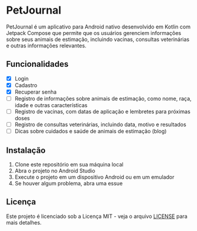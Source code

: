 # PetJournal

PetJournal é um aplicativo para Android nativo desenvolvido em Kotlin com Jetpack Compose que permite que os usuários gerenciem informações sobre seus animais de estimação, incluindo vacinas, consultas veterinárias e outras informações relevantes.

## Funcionalidades
- [x] Login
- [x] Cadastro
- [x] Recuperar senha
- [ ] Registro de informações sobre animais de estimação, como nome, raça, idade e outras características
- [ ] Registro de vacinas, com datas de aplicação e lembretes para próximas doses
- [ ] Registro de consultas veterinárias, incluindo data, motivo e resultados
- [ ] Dicas sobre cuidados e saúde de animais de estimação (blog)

## Instalação

1. Clone este repositório em sua máquina local
2. Abra o projeto no Android Studio
3. Execute o projeto em um dispositivo Android ou em um emulador
4. Se houver algum problema, abra uma essue

## Licença

Este projeto é licenciado sob a Licença MIT - veja o arquivo [LICENSE](LICENSE) para mais detalhes.
